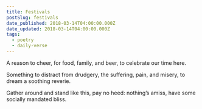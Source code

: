 ```yaml
---
title: Festivals
postSlug: festivals
date_published: 2018-03-14T04:00:00.000Z
date_updated: 2018-03-14T04:00:00.000Z
tags:
  - poetry
  - daily-verse
---
```


A reason to cheer,
for food, family, and beer,
to celebrate our time here.

Something to distract from drudgery,
the suffering, pain, and misery,
to dream a soothing reverie.

Gather around and stand like this,
pay no heed: nothing’s amiss,
have some socially mandated bliss.
